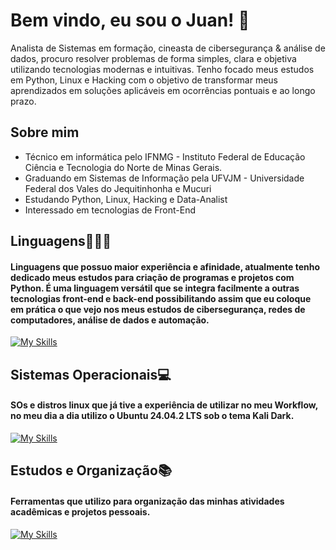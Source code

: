 # Bem vindo, eu sou o Juan! 👋

Analista de Sistemas em formação, cineasta de cibersegurança & análise de dados, procuro resolver problemas de forma simples, clara e objetiva utilizando tecnologias modernas e intuitivas. Tenho focado meus estudos em Python, Linux e Hacking com o objetivo de transformar meus aprendizados em soluções aplicáveis em ocorrências pontuais e ao longo prazo.

## Sobre mim

* Técnico em informática pelo IFNMG - Instituto Federal de Educação Ciência e Tecnologia do Norte de Minas Gerais.
* Graduando em Sistemas de Informação pela UFVJM - Universidade Federal dos Vales do Jequitinhonha e Mucuri
* Estudando Python, Linux, Hacking e Data-Analist
* Interessado em tecnologias de Front-End

## Linguagens👨🏻‍💻

#### Linguagens que possuo maior experiência e afinidade, atualmente tenho dedicado meus estudos para criação de programas e projetos com Python. É uma linguagem versátil que se integra facilmente a outras tecnologias front-end e back-end possibilitando assim que eu coloque em prática o que vejo nos meus estudos de cibersegurança, redes de computadores, análise de dados e automação.

[![My Skills](https://skillicons.dev/icons?i=python,bash,html,css,js)](https://skillicons.dev)

## Sistemas Operacionais💻️

#### SOs e distros linux que já tive a experiência de utilizar no meu Workflow, no meu dia a dia utilizo o Ubuntu 24.04.2 LTS sob o tema Kali Dark.

[![My Skills](https://skillicons.dev/icons?i=windows,linux,debian,ubuntu,kali)](https://skillicons.dev)

## Estudos e Organização📚️

#### Ferramentas que utilizo para organização das minhas atividades acadêmicas e projetos pessoais. 

[![My Skills](https://skillicons.dev/icons?i=obsidian,vscode,notion,discord)](https://skillicons.dev)


